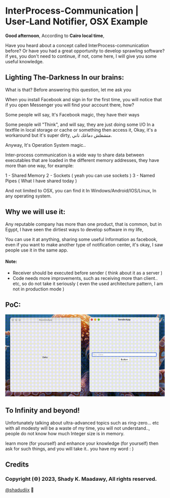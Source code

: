 # InterProcess-Communication | User-Land Notifier, OSX Example

**Good afternoon**, According to **Cairo local time**, 

Have you heard about a concept called InterProcess-communication before? Or have you had a great opportunity to develop sprawling software?
if yes, you don't need to continue, if not, come here, I will give you some useful knowledge.

## Lighting The-Darkness In our brains:

What is that?
Before answering this question, let me ask you

When you install Facebook and sign in for the first time, you will notice that if you open Messenger you will find your account there, how?

Some people will say, It's Facebook magic, they have their ways

Some people will "Think", and will say, they are just doing some I/O In a textfile in local storage or cache or something then access it,
Okay, it's a workaround but it's super dirty, متشغلش دماغك تاني.

Anyway, It's Operation System magic..

Inter-process communication is a wide way to share data between executables that are loaded in the different memory addresses, they have more than one way, for example:

1 - Shared Memory
2 - Sockets ( yeah you can use sockets )
3 - Named Pipes ( What I have shared today ) 

And not limited to OSX, you can find it In Windows/Android/IOS/Linux, In any operating system.

## Why we will use it:

Any reputable company has more than one product, that is common, but in Egypt, I have seen the dirtiest ways to develop software in my life,

You can use it at anything, sharing some useful Information as facebook, even if you want to make another type of notification center, it's okay, I saw people use it in the same app.

#### Note:
* Receiver should be executed before sender ( think about it as a server )
* Code needs more improvements, such as receiving more than client.. etc, so do not take it seriously ( even the used architecture pattern, I am not in production mode  )

## PoC:

![](https://raw.githubusercontent.com/shadyelmaadawy/InterProcess-Communication-User-Land-Notifier-OSX-Example/master/PoC/PoC.gif)

## To Infinity and beyond!

Unfortunately talking about ultra-advanced topics such as ring-zero... etc with all modesty will be a waste of my time, you will not understand.., people do not know how much Integer size is in memory.

learn more (for yourself) and enhance your knowledge (for yourself) then ask for such things, and you will take it.. you have my word : )

## Credits
### Copyright (©) 2023, Shady K. Maadawy, All rights reserved. 
 [@shadudiix](https://github.com/shadyelmaadawy) 🐋
